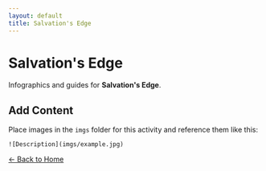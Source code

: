 ```yaml
---
layout: default
title: Salvation's Edge
---
```


<div class="container">
<h1>Salvation's Edge</h1>
<p>Infographics and guides for <strong>Salvation's Edge</strong>.</p>
</div>

## Add Content

Place images in the `imgs` folder for this activity and reference them like this:

`![Description](imgs/example.jpg)`

[← Back to Home](../../index.html)

